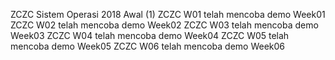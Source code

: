 ZCZC Sistem Operasi 2018 Awal (1)
ZCZC W01 telah mencoba demo Week01
ZCZC W02 telah mencoba demo Week02
ZCZC W03 telah mencoba demo Week03
ZCZC W04 telah mencoba demo Week04
ZCZC W05 telah mencoba demo Week05
ZCZC W06 telah mencoba demo Week06
